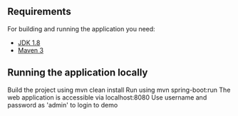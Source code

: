 ## Requirements

For building and running the application you need:

- [JDK 1.8](http://www.oracle.com/technetwork/java/javase/downloads/jdk8-downloads-2133151.html)
- [Maven 3](https://maven.apache.org)

## Running the application locally

Build the project using mvn clean install
Run using mvn spring-boot:run
The web application is accessible via localhost:8080
Use username and password as 'admin' to login to demo